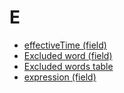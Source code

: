 # E

* [effectiveTime (field)](../../28739274.html)
* [Excluded word (field)](../../28739275.html)
* [Excluded words table](../../Excluded-words-table_28739276.html)
* [expression (field)](../../142120938.html)
